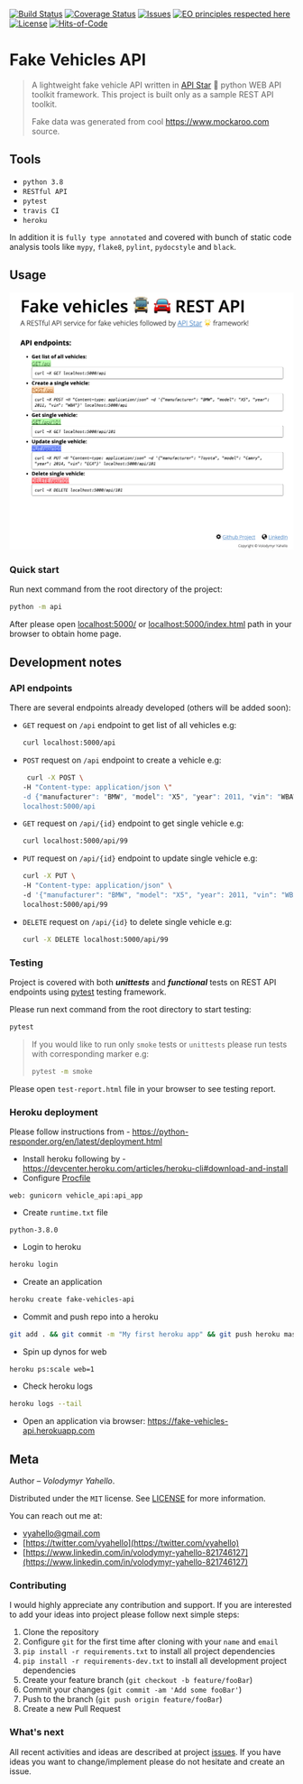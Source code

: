 [![Build Status](https://travis-ci.org/vyahello/fake-vehicles-api.svg?branch=master)](https://travis-ci.org/vyahello/fake-vehicles-api)
[![Coverage Status](https://coveralls.io/repos/github/vyahello/fake-vehicles-api/badge.svg?branch=master)](https://coveralls.io/github/vyahello/fake-vehicles-api?branch=master)
[![Issues](https://img.shields.io/github/issues/vyahello/fake-vehicles-api)](https://github.com/vyahello/fake-vehicles-api/issues)
[![EO principles respected here](https://www.elegantobjects.org/badge.svg)](https://www.elegantobjects.org)
[![License](https://img.shields.io/badge/license-MIT-green.svg)](LICENSE.md)
[![Hits-of-Code](https://hitsofcode.com/github/vyahello/fake-vehicles-api)](https://hitsofcode.com/view/github/vyahello/fake-vehicles-api)

# Fake Vehicles API
> A lightweight fake vehicle API written in [API Star](https://docs.apistar.com/) 🌟 python WEB API toolkit framework. 
> This project is built only as a sample REST API toolkit.
>
> Fake data was generated from cool https://www.mockaroo.com source.


## Tools
- `python 3.8`
- `RESTful API`
- `pytest`
- `travis CI`
- `heroku`

In addition it is `fully type annotated` and covered with bunch of static code analysis tools like `mypy`, `flake8`, `pylint`, `pydocstyle` and `black`.

## Usage

![Screenshot](static/demo.png)

### Quick start

Run next command from the root directory of the project:
```bash
python -m api
```

After please open [localhost:5000/](http://localhost:5000/) or [localhost:5000/index.html](http://localhost:5000/index.html) path in your browser to obtain home page. 

## Development notes

### API endpoints
There are several endpoints already developed (others will be added soon):
  - `GET` request on `/api` endpoint to get list of all vehicles e.g:
    ```bash
    curl localhost:5000/api
    ```
  - `POST` request on `/api` endpoint to create a vehicle e.g:
    ```bash
     curl -X POST \
    -H "Content-type: application/json \"
    -d {"manufacturer": "BMW", "model": "X5", "year": 2011, "vin": "WBAWV53589P465532"}' \
    localhost:5000/api
    ```
  - `GET` request on `/api/{id}` endpoint to get single vehicle e.g:
    ```bash
    curl localhost:5000/api/99
    ```
  - `PUT` request on `/api/{id}` endpoint to update single vehicle e.g:
    ```bash
    curl -X PUT \
    -H "Content-type: application/json" \
    -d '{"manufacturer": "BMW", "model": "X5", "year": 2011, "vin": "WBAWV53589P465532"}' \
    localhost:5000/api/99
    ```
  - `DELETE` request on `/api/{id}` to delete single vehicle e.g:
    ```bash
    curl -X DELETE localhost:5000/api/99
    ```

### Testing
Project is covered with both **_unittests_** and **_functional_** tests on REST API endpoints using [pytest](https://docs.pytest.org/en/latest) testing framework.

Please run next command from the root directory to start testing:
```bash
pytest
```
> If you would like to run only `smoke` tests or `unittests` please run tests with corresponding marker e.g:
> 
> ```bash
> pytest -m smoke
> ```

Please open `test-report.html` file in your browser to see testing report.


### Heroku deployment
Please follow instructions from - https://python-responder.org/en/latest/deployment.html

- Install heroku following by - https://devcenter.heroku.com/articles/heroku-cli#download-and-install
- Configure [Procfile](Procfile)
```text
web: gunicorn vehicle_api:api_app
```
- Create `runtime.txt` file
```text
python-3.8.0
```
- Login to heroku
```bash
heroku login
```
- Create an application
```bash
heroku create fake-vehicles-api
```
- Commit and push repo into a heroku
```bash
git add . && git commit -m "My first heroku app" && git push heroku master
```
- Spin up dynos for web
```bash
heroku ps:scale web=1
```
- Check heroku logs
```bash
heroku logs --tail
```
- Open an application via browser: https://fake-vehicles-api.herokuapp.com

## Meta
Author – _Volodymyr Yahello_.

Distributed under the `MIT` license. See [LICENSE](LICENSE.md) for more information.

You can reach out me at:
* [vyahello@gmail.com](vyahello@gmail.com)
* [https://twitter.com/vyahello](https://twitter.com/vyahello)
* [https://www.linkedin.com/in/volodymyr-yahello-821746127](https://www.linkedin.com/in/volodymyr-yahello-821746127)

### Contributing
I would highly appreciate any contribution and support. If you are interested to add your ideas into project please follow next simple steps:

1. Clone the repository
2. Configure `git` for the first time after cloning with your `name` and `email`
3. `pip install -r requirements.txt` to install all project dependencies
4. `pip install -r requirements-dev.txt` to install all development project dependencies
5. Create your feature branch (`git checkout -b feature/fooBar`)
6. Commit your changes (`git commit -am 'Add some fooBar'`)
7. Push to the branch (`git push origin feature/fooBar`)
8. Create a new Pull Request

### What's next

All recent activities and ideas are described at project [issues](https://github.com/vyahello/fake-vehicles-api/issues). 
If you have ideas you want to change/implement please do not hesitate and create an issue.
